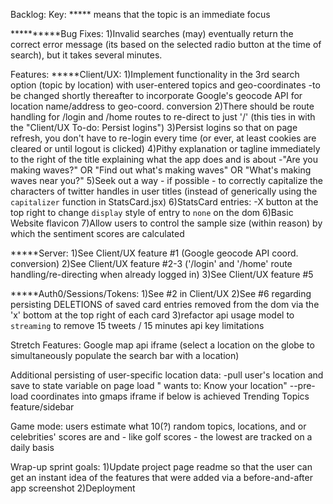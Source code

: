 Backlog:
Key:
***** means that the topic is an immediate focus


**********Bug Fixes:
1)Invalid searches (may) eventually return the correct error message (its based on the selected radio button at the time of search), but it takes several minutes.


Features:
*****Client/UX:
1)Implement functionality in the 3rd search option (topic by location) with user-entered topics and geo-coordinates
-to be changed shortly thereafter to incorporate Google's geocode API for location name/address to geo-coord. conversion
2)There should be route handling for /login and /home routes to re-direct to just '/' (this ties in with the "Client/UX To-do: Persist logins")
3)Persist logins so that on page refresh, you don't have to re-login every time (or ever, at least cookies are cleared or until logout is clicked)
4)Pithy explanation or tagline immediately to the right of the title explaining what the app does and is about
-"Are you making waves?" OR "Find out what's making waves" OR "What's making waves near you?"
5)Seek out a way - if possible - to correctly capitalize the characters of twitter handles in user titles (instead of generically using the `capitalizer` function in StatsCard.jsx)
6)StatsCard entries:
-X button at the top right to change `display` style of entry to `none` on the dom
6)Basic Website flavicon
7)Allow users to control the sample size (within reason) by which the sentiment scores are calculated


*****Server:
1)See Client/UX feature #1 (Google geocode API coord. conversion)
2)See Client/UX feature #2-3 ('/login' and '/home' route handling/re-directing when already logged in)
3)See Client/UX feature #5



*****Auth0/Sessions/Tokens:
1)See #2 in Client/UX
2)See #6 regarding persisting DELETIONS of saved card entries removed from the dom via the 'x' bottom at the top right of each card
3)refactor api usage model to `streaming` to remove 15 tweets / 15 minutes api key limitations




Stretch Features:
Google map api iframe (select a location on the globe to simultaneously populate the search bar with a location)

Additional persisting of user-specific location data:
-pull user's location and save to state variable on page load "<web address> wants to: Know your location"
--pre-load coordinates into gmaps iframe if below is achieved
Trending Topics feature/sidebar

Game mode: users estimate what 10(?) random topics, locations, and or celebrities' scores are and - like golf scores - the lowest are tracked on a daily basis




Wrap-up sprint goals:
1)Update project page readme so that the user can get an instant idea of the features that were added via a before-and-after app screenshot
2)Deployment